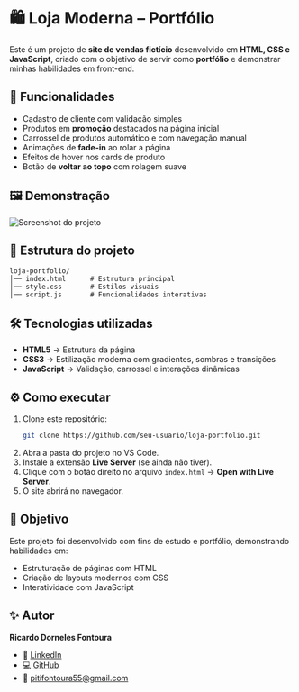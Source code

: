 # 🛍️ Loja Moderna – Portfólio  

Este é um projeto de **site de vendas fictício** desenvolvido em **HTML, CSS e JavaScript**, criado com o objetivo de servir como **portfólio** e demonstrar minhas habilidades em front-end.  

## 🚀 Funcionalidades  

- Cadastro de cliente com validação simples  
- Produtos em **promoção** destacados na página inicial  
- Carrossel de produtos automático e com navegação manual  
- Animações de **fade-in** ao rolar a página  
- Efeitos de hover nos cards de produto  
- Botão de **voltar ao topo** com rolagem suave  

## 🖼️ Demonstração  

![Screenshot do projeto](https://via.placeholder.com/800x400.png?text=Loja+Moderna+Portfolio)  

## 📂 Estrutura do projeto  

```
loja-portfolio/
│── index.html      # Estrutura principal
│── style.css       # Estilos visuais
│── script.js       # Funcionalidades interativas
```

## 🛠️ Tecnologias utilizadas  

- **HTML5** → Estrutura da página  
- **CSS3** → Estilização moderna com gradientes, sombras e transições  
- **JavaScript** → Validação, carrossel e interações dinâmicas  

## ⚙️ Como executar  

1. Clone este repositório:  
   ```bash
   git clone https://github.com/seu-usuario/loja-portfolio.git
   ```
2. Abra a pasta do projeto no VS Code.  
3. Instale a extensão **Live Server** (se ainda não tiver).  
4. Clique com o botão direito no arquivo `index.html` → **Open with Live Server**.  
5. O site abrirá no navegador.  

## 📌 Objetivo  

Este projeto foi desenvolvido com fins de estudo e portfólio, demonstrando habilidades em:  
- Estruturação de páginas com HTML  
- Criação de layouts modernos com CSS  
- Interatividade com JavaScript  

## ✨ Autor  

**Ricardo Dorneles Fontoura**  
- 💼 [LinkedIn](https://www.linkedin.com/in/ricardo-dorneles-fontoura-13911b20b)  
- 💻 [GitHub](https://github.com/RDFONTOURA)  
- 📧 pitifontoura55@gmail.com  
